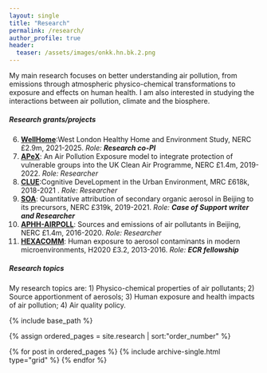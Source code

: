 ```yaml
---
layout: single
title: "Research"
permalink: /research/
author_profile: true
header:
  teaser: /assets/images/onkk.hn.bk.2.png
---
```


My main research focuses on better understanding air pollution, 
from emissions through atmospheric physico-chemical transformations to exposure and effects on human health.
I am also interested in studying the interactions between air pollution, climate and the biosphere. 

##### Research grants/projects

06. [**WellHome**](https://gtr.ukri.org/projects?ref=NE%2FW002116%2F1#/tabOverview):West London Healthy Home and Environment Study, NERC £2.9m, 2021-2025. *Role:* ***Research co-PI***
05. [**APeX**](https://gtr.ukri.org/project/6D2FF57F-BE97-4070-B074-685CC802D05F): An Air Pollution Exposure model to integrate protection of vulnerable groups into the UK Clean Air Programme, NERC £1.4m, 2019-2022. *Role: Researcher*
04. [**CLUE**](https://gtr.ukri.org/projects?ref=MR%2FR00322X%2F1):Cognitive DeveLopment in the Urban Environment, MRC £618k, 2018-2021 . *Role: Researcher*
03. [**SOA**](https://gtr.ukri.org/projects?ref=NE%2FS006699%2F1&pn=0&fetchSize=10&selectedSortableField=date&selectedSortOrder=ASC#/tabOverview): Quantitative attribution of secondary organic aerosol in Beijing to its precursors, NERC £319k, 2019-2021. *Role:* ***Case of Support writer and Researcher***
02. [**APHH-AIRPOLL**](https://gtr.ukri.org/projects?ref=NE%2FN007190%2F1): Sources and emissions of air pollutants in Beijing, NERC £1.4m, 2016-2020. *Role: Researcher*
01. [**HEXACOMM**](https://cordis.europa.eu/project/id/315760/reporting): Human exposure to aerosol contaminants in modern microenvironments, H2020 £3.2, 2013-2016. *Role:* ***ECR fellowship***

##### Research topics

My research topics are: 1) Physico-chemical properties of air pollutants; 2) Source apportionment of aerosols; 3) Human exposure and health impacts of air pollution; 4) Air quality policy. 

<nbsp>

{% include base_path %}

{% assign ordered_pages = site.research | sort:"order_number" %}

{% for post in ordered_pages %}
  {% include archive-single.html type="grid" %}
{% endfor %}
